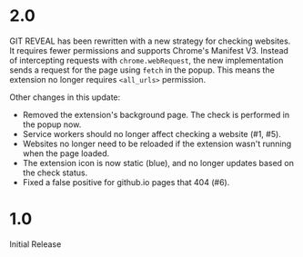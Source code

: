 # 2.0

GIT REVEAL has been rewritten with a new strategy for checking websites. It requires fewer permissions and supports Chrome's Manifest V3. Instead of intercepting requests with `chrome.webRequest`, the new implementation sends a request for the page using `fetch` in the popup. This means the extension no longer requires `<all_urls>` permission.

Other changes in this update:

- Removed the extension's background page. The check is performed in the popup now.
- Service workers should no longer affect checking a website (#1, #5).
- Websites no longer need to be reloaded if the extension wasn't running when the page loaded.
- The extension icon is now static (blue), and no longer updates based on the check status.
- Fixed a false positive for github.io pages that 404 (#6).

# 1.0

Initial Release

